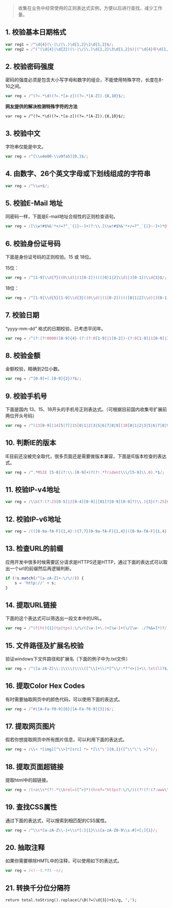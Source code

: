 > 收集在业务中经常使用的正则表达式实例，方便以后进行查找，减少工作量。

## 1. 校验基本日期格式 ##

```javascript
var reg1 = /^\d{4}(\-|\/|\.)\d{1,2}\1\d{1,2}$/;
var reg2 = /^(^(\d{4}|\d{2})(\-|\/|\.)\d{1,2}\3\d{1,2}$)|(^\d{4}年\d{1,2}月\d{1,2}日$)$/;
```

## 2. 校验密码强度 ##

密码的强度必须是包含大小写字母和数字的组合，不能使用特殊字符，长度在8-10之间。

```javascript
var reg = /^(?=.*\d)(?=.*[a-z])(?=.*[A-Z]).{8,10}$/;
```

**网友提供的解决检测特殊字符的方法**
```
var reg = /^(?=.*\d)(?=.*[a-z])(?=.*[A-Z]).{8,10}$/;
```

## 3. 校验中文 ##

字符串仅能是中文。

```javascript
var reg = /^[\\u4e00-\\u9fa5]{0,}$/;
```

## 4. 由数字、26个英文字母或下划线组成的字符串 ##

```javascript
var reg = /^\\w+$/;
```

## 5. 校验E-Mail 地址 ##

同密码一样，下面是E-mail地址合规性的正则检查语句。

```javascript
var reg = /[\\w!#$%&'*+/=?^_`{|}~-]+(?:\\.[\\w!#$%&'*+/=?^_`{|}~-]+)*@(?:[\\w](?:[\\w-]*[\\w])?\\.)+[\\w](?:[\\w-]*[\\w])?/;
```

## 6. 校验身份证号码 ##

下面是身份证号码的正则校验。15 或 18位。

15位：
```javascript
var reg = /^[1-9]\\d{7}((0\\d)|(1[0-2]))(([0|1|2]\\d)|3[0-1])\\d{3}$/;
```

18位：
```javascript
var reg = /^[1-9]\\d{5}[1-9]\\d{3}((0\\d)|(1[0-2]))(([0|1|2]\\d)|3[0-1])\\d{3}([0-9]|X)$/;
```

## 7. 校验日期 ##

“yyyy-mm-dd” 格式的日期校验，已考虑平闰年。

```javascript
var reg = /^(?:(?!0000)[0-9]{4}-(?:(?:0[1-9]|1[0-2])-(?:0[1-9]|1[0-9]|2[0-8])|(?:0[13-9]|1[0-2])-(?:29|30)|(?:0[13578]|1[02])-31)|(?:[0-9]{2}(?:0[48]|[2468][048]|[13579][26])|(?:0[48]|[2468][048]|[13579][26])00)-02-29)$/;
```

## 8. 校验金额 ##

金额校验，精确到2位小数。

```javascript
var reg = /^[0-9]+(.[0-9]{2})?$/;
```

## 9. 校验手机号 ##

下面是国内 13、15、18开头的手机号正则表达式。（可根据目前国内收集号扩展前两位开头号码）

```javascript
var reg = /^(13[0-9]|14[5|7]|15[0|1|2|3|5|6|7|8|9]|18[0|1|2|3|5|6|7|8|9])\\d{8}$/;
```

## 10. 判断IE的版本 ##

IE目前还没被完全取代，很多页面还是需要做版本兼容，下面是IE版本检查的表达式。

```javascript
var reg = /^.*MSIE [5-8](?:\\.[0-9]+)?(?!.*Trident\\\/[5-9]\\.0).*$/;
```

## 11. 校验IP-v4地址 ##

```javascript
var reg = /\\b(?:(?:25[0-5]|2[0-4][0-9]|[01]?[0-9][0-9]?)\\.){3}(?:25[0-5]|2[0-4][0-9]|[01]?[0-9][0-9]?)\\b/;
```

## 12. 校验IP-v6地址 ##

```javascript
var reg = /(([0-9a-fA-F]{1,4}:){7,7}[0-9a-fA-F]{1,4}|([0-9a-fA-F]{1,4}:){1,7}:|([0-9a-fA-F]{1,4}:){1,6}:[0-9a-fA-F]{1,4}|([0-9a-fA-F]{1,4}:){1,5}(:[0-9a-fA-F]{1,4}){1,2}|([0-9a-fA-F]{1,4}:){1,4}(:[0-9a-fA-F]{1,4}){1,3}|([0-9a-fA-F]{1,4}:){1,3}(:[0-9a-fA-F]{1,4}){1,4}|([0-9a-fA-F]{1,4}:){1,2}(:[0-9a-fA-F]{1,4}){1,5}|[0-9a-fA-F]{1,4}:((:[0-9a-fA-F]{1,4}){1,6})|:((:[0-9a-fA-F]{1,4}){1,7}|:)|fe80:(:[0-9a-fA-F]{0,4}){0,4}%[0-9a-zA-Z]{1,}|::(ffff(:0{1,4}){0,1}:){0,1}((25[0-5]|(2[0-4]|1{0,1}[0-9]){0,1}[0-9])\\.){3,3}(25[0-5]|(2[0-4]|1{0,1}[0-9]){0,1}[0-9])|([0-9a-fA-F]{1,4}:){1,4}:((25[0-5]|(2[0-4]|1{0,1}[0-9]){0,1}[0-9])\\.){3,3}(25[0-5]|(2[0-4]|1{0,1}[0-9]){0,1}[0-9]))/;
```

## 13. 检查URL的前缀 ##

应用开发中很多时候需要区分请求是HTTPS还是HTTP，通过下面的表达式可以取出一个url的前缀然后再逻辑判断。

```javascript
if (!s.match(/^[a-zA-Z]+:\/\//)) {
    s = 'http://' + s;
}
```

## 14. 提取URL链接 ##

下面的这个表达式可以筛选出一段文本中的URL。

```javascript
var reg = /^(f|ht){1}(tp|tps):\/\/([\w-]+\.)+[\w-]+(\/[\w- ./?%&=]*)?/;
```

## 15. 文件路径及扩展名校验 ##

验证windows下文件路径和扩展名（下面的例子中为.txt文件）

```javascript
var reg = /^([a-zA-Z]\\:|\\\\)\\\\([^\\]+\\)*[^\\/:*?"<>|]+\\.txt(l)?$/;
```

## 16. 提取Color Hex Codes ##

有时需要抽取网页中的颜色代码，可以使用下面的表达式。

```javascript
var reg = /^#([A-Fa-f0-9]{6}|[A-Fa-f0-9]{3})$/;
```

## 17. 提取网页图片 ##

假若你想提取网页中所有图片信息，可以利用下面的表达式。

```javascript
var reg = /\\< *[img][^\\>]*[src] *= *[\\"\']{0,1}([^\\"\'\ >]*)/;
```

## 18. 提取页面超链接 ##

提取html中的超链接。

```javascript
var reg = /(<a\\s*(?!.*\\brel=)[^>]*)(href="https?:\/\/)((?!(?:(?:www\\.)?'.implode('|(?:www\\.)?', $follow_list).'))[^"]+)"((?!.*\\brel=)[^>]*)(?:[^>]*)>/;
```

## 19. 查找CSS属性 ##

通过下面的表达式，可以搜索到相匹配的CSS属性。

```javascript
var reg = /^\\s*[a-zA-Z\\-]+\\s*[:]{1}\\s[a-zA-Z0-9\\s.#]+[;]{1}/;
```

## 20. 抽取注释 ##

如果你需要移除HMTL中的注释，可以使用如下的表达式。

```javascript
var reg = /<!--(.*?)-->/;
```

## 21. 转换千分位分隔符 ##

    return total.toString().replace(/\B(?=(\d{3})+$)/g, ',');